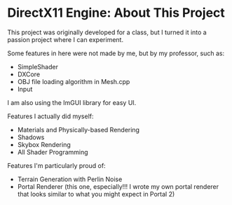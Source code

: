 # DirectX11 Engine: About This Project

This project was originally developed for a class, but I turned it into a passion project where I can experiment.

Some features in here were not made by me, but by my professor, such as:
- SimpleShader
- DXCore
- OBJ file loading algorithm in Mesh.cpp
- Input

I am also using the ImGUI library for easy UI.

Features I actually did myself:

- Materials and Physically-based Rendering
- Shadows
- Skybox Rendering
- All Shader Programming

Features I'm particularly proud of:

- Terrain Generation with Perlin Noise
- Portal Renderer (this one, especially!!! I wrote my own portal renderer that looks similar to what you might expect in Portal 2)
